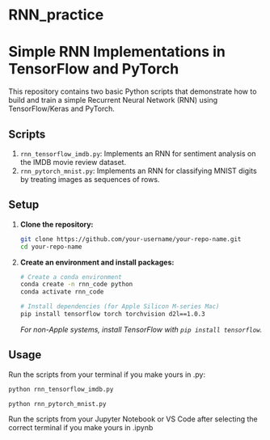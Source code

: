 # RNN_practice
# Simple RNN Implementations in TensorFlow and PyTorch

This repository contains two basic Python scripts that demonstrate how to build and train a simple Recurrent Neural Network (RNN) using TensorFlow/Keras and PyTorch.

## Scripts

1.  `rnn_tensorflow_imdb.py`: Implements an RNN for sentiment analysis on the IMDB movie review dataset.
2.  `rnn_pytorch_mnist.py`: Implements an RNN for classifying MNIST digits by treating images as sequences of rows.

## Setup

1.  **Clone the repository:**
    ```bash
    git clone https://github.com/your-username/your-repo-name.git
    cd your-repo-name
    ```

2.  **Create an environment and install packages:**
    ```bash
    # Create a conda environment
    conda create -n rnn_code python
    conda activate rnn_code

    # Install dependencies (for Apple Silicon M-series Mac)
    pip install tensorflow torch torchvision d2l==1.0.3
    ```
    *For non-Apple systems, install TensorFlow with `pip install tensorflow`.*

## Usage

Run the scripts from your terminal if you make yours in .py:

```bash
python rnn_tensorflow_imdb.py
```

```bash
python rnn_pytorch_mnist.py
```

Run the scripts from your Jupyter Notebook or VS Code after selecting the correct terminal if you make yours in .ipynb
